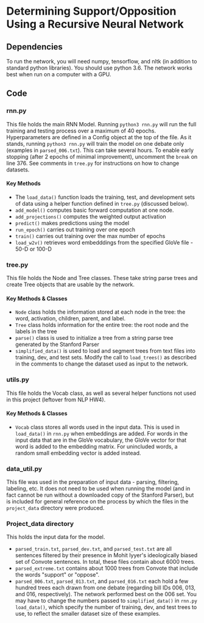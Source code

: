 # Determining Support/Opposition Using a Recursive Neural Network

## Dependencies

To run the network, you will need numpy, tensorflow, and nltk (in addition to standard python libraries). You should use python 3.6. 
The network works best when run on a computer with a GPU.

## Code

### rnn.py

This file holds the main RNN Model. Running `python3 rnn.py` will run the full training and testing process over a maximum of 40 epochs. Hyperparameters are defined in a Config object at the top of the file. As it stands, running `python3 rnn.py` will train the model on one debate only (examples in `parsed_006.txt`). This can take several hours. To enable early stopping (after 2 epochs of minimal improvement), uncomment the `break` on line 376. See comments in `tree.py` for instructions on how to change datasets.

#### Key Methods
* The `load_data()` function loads the training, test, and development sets of data using a helper function defined in `tree.py` (discussed below).
* `add_model()` computes basic forward computation at one node.
* `add_projections()` computes the weighted output activation
* `predict()` makes predictions using the model
* `run_epoch()` carries out training over one epoch
* `train()` carries out training over the max number of epochs
* `load_w2v()` retrieves word embedddings from the specified GloVe file - 50-D or 100-D


### tree.py

This file holds the Node and Tree classes. These take string parse trees and create Tree objects that are usable by the network.

#### Key Methods & Classes
* `Node` class holds the information stored at each node in the tree: the word, activation, children, parent, and label.
* `Tree` class holds information for the entire tree: the root node and the labels in the tree
* `parse()` class is used to initialize a tree from a string parse tree generated by the Stanford Parser
* `simplified_data()` is used to load and segment trees from text files into training, dev, and test sets. Modify the call to `load_trees()` as described in the comments to change the dataset used as input to the network. 

### utils.py

This file holds the Vocab class, as well as several helper functions not used in this project (leftover from NLP HW4).

#### Key Methods & Classes
* `Vocab` class stores all words used in the input data. This is used in `load_data()` in `rnn.py` when embeddings are added. For words in the input data that are in the GloVe vocabulary, the GloVe vector for that word is added to the embedding matrix. For unincluded words, a random small embedding vector is added instead.

### data_util.py

This file was used in the preparation of input data - parsing, filtering, labeling, etc. It does not need to be used when running the model (and in fact cannot be run without a downloaded copy of the Stanford Parser), but is included for general reference on the process by which the files in the `project_data` directory were produced.

### Project_data directory

This holds the input data for the model. 
* `parsed_train.txt`, `parsed_dev.txt`, and `parsed_test.txt` are all sentences filtered by their presence in Mohit Iyyer's ideologically biased set of Convote sentences. In total, these files contain about 6000 trees.
* `parsed_extreme.txt` contains about 1000 trees from Convote that include the words "support" or "oppose". 
* `parsed_006.txt`, `parsed_013.txt`, and `parsed_016.txt` each hold a few hundred trees each drawn from one debate (regarding bill IDs 006, 013, and 016, respectively). The network performed best on the 006 set. You may have to change the numbers passed to `simplified_data()` in `rnn.py` `load_data()`, which specify the number of training, dev, and test trees to use, to reflect the smaller dataset size of these examples.